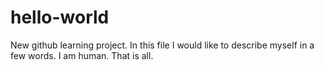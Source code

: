 # hello-world
New github learning project.
In this file I would like to describe myself in a few words. I am human. That is all.
